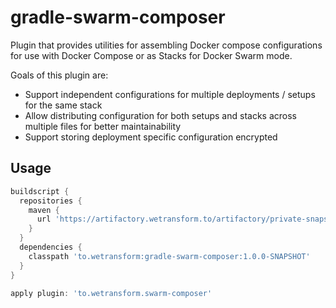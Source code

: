 gradle-swarm-composer
=====================

Plugin that provides utilities for assembling Docker compose configurations for use with Docker Compose or as Stacks for Docker Swarm mode.

Goals of this plugin are:

- Support independent configurations for multiple deployments / setups for the same stack
- Allow distributing configuration for both setups and stacks across multiple files for better maintainability
- Support storing deployment specific configuration encrypted


Usage
-----


```groovy
buildscript {
  repositories {
    maven {
      url 'https://artifactory.wetransform.to/artifactory/private-snapshot-local'
    }
  }
  dependencies {
    classpath 'to.wetransform:gradle-swarm-composer:1.0.0-SNAPSHOT'
  }
}

apply plugin: 'to.wetransform.swarm-composer'
```
